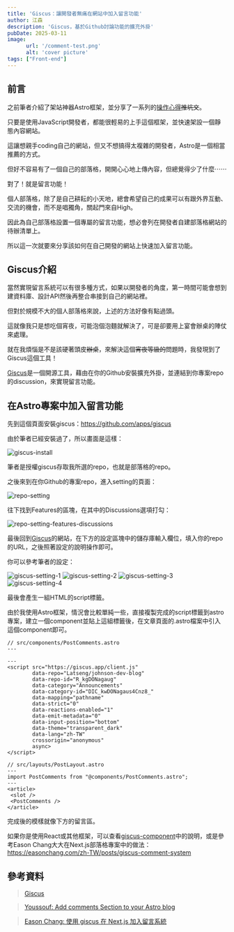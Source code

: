 ```yaml
---
title: 'Giscus：讓開發者無痛在網站中加入留言功能'
author: 江森
description: 'Giscus，基於Github討論功能的擴充外掛'
pubDate: 2025-03-11
image:
      url: '/comment-test.png'
      alt: 'cover picture'
tags: ["Front-end"]
---
```

## 前言

之前筆者介紹了架站神器Astro框架，並分享了一系列的[操作心得](https://johnson-dev.netlify.app/tags/astro/)~~推坑文~~。

只要是使用JavaScript開發者，都能很輕易的上手這個框架，並快速架設一個靜態內容網站。

這讓想親手coding自己的網站，但又不想搞得太複雜的開發者，Astro是一個相當推薦的方式。

但好不容易有了一個自己的部落格，開開心心地上傳內容，但總覺得少了什麼⋯⋯

對了！就是留言功能！

個人部落格，除了是自己耕耘的小天地，總會希望自己的成果可以有跟外界互動、交流的機會，而不是唱獨角，關起門來自High。

因此為自己部落格設置一個專屬的留言功能，想必會列在開發者自建部落格網站的待辦清單上。

所以這一次就要來分享該如何在自己開發的網站上快速加入留言功能。

## Giscus介紹

當然實現留言系統可以有很多種方式，如果以開發者的角度，第一時間可能會想到建資料庫、設計API然後再整合串接到自己的網站裡。

但對於規模不大的個人部落格來說，上述的方法好像有點過頭。

這就像我只是想吃個宵夜，可能泡個泡麵就解決了，可是卻要用上宴會辦桌的陣仗來處理。

就在我煩惱是不是該硬著頭皮~~辦桌~~，來解決這個~~宵夜等級的~~問題時，我發現到了Giscus這個工具！

[Giscus](https://giscus.app/zh-TW)是一個開源工具，藉由在你的Github安裝擴充外掛，並連結到你專案repo的discussion，來實現留言功能。

## 在Astro專案中加入留言功能

先到這個頁面安裝giscus：https://github.com/apps/giscus

由於筆者已經安裝過了，所以畫面是這樣：

![giscus-install](/giscus-install.png "giscus install")

筆者是授權giscus存取我所選的repo，也就是部落格的repo。

之後來到在你Github的專案repo，進入setting的頁面：

![repo-setting](/repo-setting.png "repo setting")

往下找到Features的區塊，在其中的Discussions選項打勾：

![repo-setting-features-discussions](/repo-setting-features-discussions.png "repo setting features discussions")

最後回到[Giscus](https://giscus.app/zh-TW)的網站，在下方的設定區塊中的儲存庫輸入欄位，填入你的repo的URL，之後照著設定的說明操作即可。

你可以參考筆者的設定：

![giscus-setting-1](/giscus-setting-1.png "giscus setting 1")
![giscus-setting-2](/giscus-setting-2.png "giscus setting 2")
![giscus-setting-3](/giscus-setting-3.png "giscus setting 3")
![giscus-setting-4](/giscus-setting-4.png "giscus setting 4")

最後會產生一組HTML的script標籤。

由於我使用Astro框架，情況會比較單純一些，直接複製完成的script標籤到astro專案，建立一個component並貼上這組標籤後，在文章頁面的.astro檔案中引入這個component即可。

```astro
// src/components/PostComments.astro
---

---
<script src="https://giscus.app/client.js"
        data-repo="Latseng/johnson-dev-blog"
        data-repo-id="R_kgDONagaug"
        data-category="Announcements"
        data-category-id="DIC_kwDONagaus4Cnz8_"
        data-mapping="pathname"
        data-strict="0"
        data-reactions-enabled="1"
        data-emit-metadata="0"
        data-input-position="bottom"
        data-theme="transparent_dark"
        data-lang="zh-TW"
        crossorigin="anonymous"
        async>
</script>
```

```astro
// src/layouts/PostLayout.astro
---
import PostComments from "@components/PostComments.astro";
---
<article>
 <slot />
 <PostComments />
</article>
```

完成後的模樣就像下方的留言區。

如果你是使用React或其他框架，可以查看[giscus-component](https://github.com/giscus/giscus-component)中的說明，或是參考Eason Chang大大在Next.js部落格專案中的做法：<https://easonchang.com/zh-TW/posts/giscus-comment-system>


## 參考資料
>[Giscus](https://giscus.app/zh-TW)

>[Youssouf: Add comments Section to your Astro blog](https://easonchang.com/zh-TW/posts/giscus-comment-system)

>[Eason Chang: 使用 giscus 在 Next.js 加入留言系統](https://easonchang.com/zh-TW/posts/giscus-comment-system)